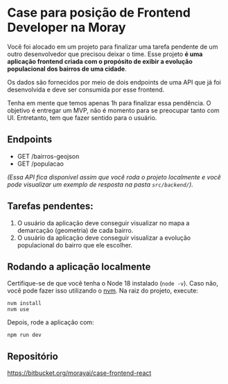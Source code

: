 # Case para posição de Frontend Developer na Moray
Você foi alocado em um projeto para finalizar uma tarefa pendente de um outro desenvolvedor que precisou deixar o time. Esse projeto **é uma aplicação frontend criada com o propósito de exibir a evolução populacional dos bairros de uma cidade**.

Os dados são fornecidos por meio de dois endpoints de uma API que já foi desenvolvida e deve ser consumida por esse frontend.

Tenha em mente que temos apenas 1h para finalizar essa pendência. O objetivo é entregar um MVP, não é momento para se preocupar tanto com UI. Entretanto, tem que fazer sentido para o usuário.

## Endpoints
- GET /bairros-geojson
- GET /populacao

_(Essa API fica disponível assim que você roda o projeto localmente e você pode visualizar um exemplo de resposta na pasta `src/backend/`)._

## Tarefas pendentes:
1. O usuário da aplicação deve conseguir visualizar no mapa a demarcação (geometria) de cada bairro.
2. O usuário da aplicação deve conseguir visualizar a evolução populacional do bairro que ele escolher.


## Rodando a aplicação localmente
Certifique-se de que você tenha o Node 18 instalado (`node -v`). Caso não, você pode fazer isso utilizando o [nvm](https://github.com/nvm-sh/nvm#installing-and-updating). Na raiz do projeto, execute:

```
nvm install
nvm use
```

Depois, rode a aplicação com:

```
npm run dev
```

## Repositório
https://bitbucket.org/morayai/case-frontend-react
